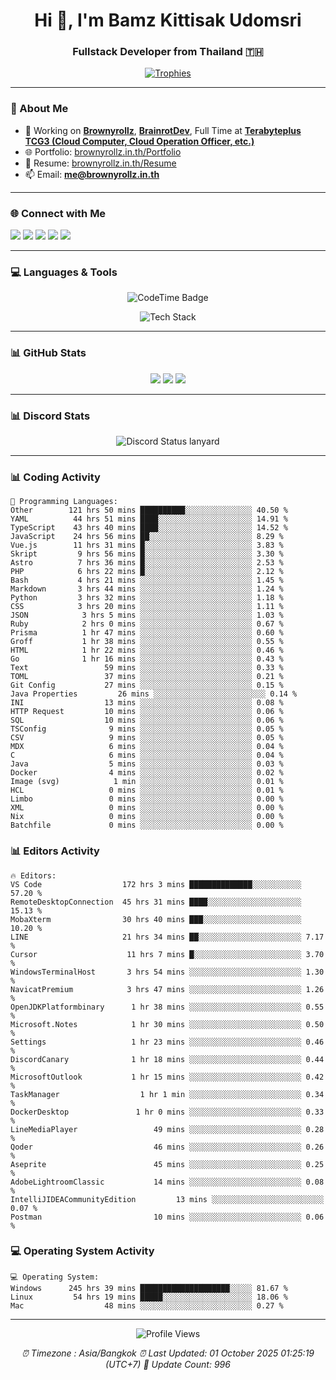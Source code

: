 <h1 align="center">Hi 👋, I'm Bamz Kittisak Udomsri</h1>
<h3 align="center">Fullstack Developer from Thailand 🇹🇭</h3>

<p align="center">
  <a href="https://github.com/ryo-ma/github-profile-trophy">
    <img src="https://github-profile-trophy.vercel.app/?username=brownyroll" alt="Trophies" />
  </a>
</p>

---

### 🔧 About Me

- 🔭 Working on [**Brownyrollz**](https://github.com/Brownyrollz), [**BrainrotDev**](https://github.com/brainrotdev), Full Time at [**Terabyteplus TCG3 (Cloud Computer, Cloud Operation Officer, etc.)**](https://tcloud.in.th)
- 🌐 Portfolio: [brownyrollz.in.th/Portfolio](https://Brownyrollz.in.th/Portfolio)
- 📄 Resume: [brownyrollz.in.th/Resume](https://Brownyrollz.in.th/Resume)
- 📫 Email: **me@brownyrollz.in.th**
---

### 🌐 Connect with Me

<p align="left">
  <a href="https://codepen.io/brownyroll" target="_blank"><img src="https://img.shields.io/badge/CodePen-000?style=for-the-badge&logo=codepen&logoColor=white" /></a>
  <a href="https://fb.com/brownyroll.bbamz" target="_blank"><img src="https://img.shields.io/badge/Facebook-1877F2?style=for-the-badge&logo=facebook&logoColor=white" /></a>
  <a href="https://instagram.com/brownyroll.darkalich" target="_blank"><img src="https://img.shields.io/badge/Instagram-E4405F?style=for-the-badge&logo=instagram&logoColor=white" /></a>
  <a href="https://www.youtube.com/c/brownyrollz" target="_blank"><img src="https://img.shields.io/badge/YouTube-FF0000?style=for-the-badge&logo=youtube&logoColor=white" /></a>
  <a href="https://discord.gg/yyJRFxTXGU" target="_blank"><img src="https://img.shields.io/badge/Discord-5865F2?style=for-the-badge&logo=discord&logoColor=white" /></a>
</p>

---

### 💻 Languages & Tools

<p align="center">
  <img href="https://codetime.dev" alt="CodeTime Badge" src="https://shields.jannchie.com/endpoint?style=flat&color=222&url=https%3A%2F%2Fapi.codetime.dev%2Fv3%2Fusers%2Fshield%3Fuid%3D34055">
  <br/>
  <!--START_SECTION:tech-->
<p align="center">
  <img src="https://skillicons.dev/icons?i=html,css,js,ts,react,nextjs,nodejs,vue,php,laravel,dotnet,django,tailwind,bootstrap,express,arduino,mysql,sqlite,mongodb,nginx,docker,git,linux,figma,postman,astro,bash,bun,cloudflare,discord,discordjs" alt="Tech Stack" />
</p>
<!--END_SECTION:tech-->
</p>

---

### 📊 GitHub Stats

<p align="center">
  <img src="https://github-readme-stats.vercel.app/api?username=brownyroll&show_icons=true" />
  <img src="https://github-readme-stats.vercel.app/api/top-langs/?username=brownyroll&layout=compact" />
  <img src="https://github-readme-streak-stats.herokuapp.com/?user=brownyroll" />
</p>

---

### 📊 Discord Stats

<p align="center">
     <img alt='Discord Status lanyard' src='https://lanyard.cnrad.dev/api/280676963885121536' />
</p>

---

<p align="center">


### 📊 Coding Activity

<!--START_SECTION:waka-->
```text
💬 Programming Languages:
Other        121 hrs 50 mins ██████████░░░░░░░░░░░░░░░ 40.50 %
YAML          44 hrs 51 mins ████░░░░░░░░░░░░░░░░░░░░░ 14.91 %
TypeScript    43 hrs 40 mins ████░░░░░░░░░░░░░░░░░░░░░ 14.52 %
JavaScript    24 hrs 56 mins ██░░░░░░░░░░░░░░░░░░░░░░░ 8.29 %
Vue.js        11 hrs 31 mins █░░░░░░░░░░░░░░░░░░░░░░░░ 3.83 %
Skript         9 hrs 56 mins █░░░░░░░░░░░░░░░░░░░░░░░░ 3.30 %
Astro          7 hrs 36 mins █░░░░░░░░░░░░░░░░░░░░░░░░ 2.53 %
PHP            6 hrs 22 mins █░░░░░░░░░░░░░░░░░░░░░░░░ 2.12 %
Bash           4 hrs 21 mins ░░░░░░░░░░░░░░░░░░░░░░░░░ 1.45 %
Markdown       3 hrs 44 mins ░░░░░░░░░░░░░░░░░░░░░░░░░ 1.24 %
Python         3 hrs 32 mins ░░░░░░░░░░░░░░░░░░░░░░░░░ 1.18 %
CSS            3 hrs 20 mins ░░░░░░░░░░░░░░░░░░░░░░░░░ 1.11 %
JSON            3 hrs 5 mins ░░░░░░░░░░░░░░░░░░░░░░░░░ 1.03 %
Ruby            2 hrs 0 mins ░░░░░░░░░░░░░░░░░░░░░░░░░ 0.67 %
Prisma          1 hr 47 mins ░░░░░░░░░░░░░░░░░░░░░░░░░ 0.60 %
Groff           1 hr 38 mins ░░░░░░░░░░░░░░░░░░░░░░░░░ 0.55 %
HTML            1 hr 22 mins ░░░░░░░░░░░░░░░░░░░░░░░░░ 0.46 %
Go              1 hr 16 mins ░░░░░░░░░░░░░░░░░░░░░░░░░ 0.43 %
Text                 59 mins ░░░░░░░░░░░░░░░░░░░░░░░░░ 0.33 %
TOML                 37 mins ░░░░░░░░░░░░░░░░░░░░░░░░░ 0.21 %
Git Config           27 mins ░░░░░░░░░░░░░░░░░░░░░░░░░ 0.15 %
Java Properties         26 mins ░░░░░░░░░░░░░░░░░░░░░░░░░ 0.14 %
INI                  13 mins ░░░░░░░░░░░░░░░░░░░░░░░░░ 0.08 %
HTTP Request         10 mins ░░░░░░░░░░░░░░░░░░░░░░░░░ 0.06 %
SQL                  10 mins ░░░░░░░░░░░░░░░░░░░░░░░░░ 0.06 %
TSConfig              9 mins ░░░░░░░░░░░░░░░░░░░░░░░░░ 0.05 %
CSV                   9 mins ░░░░░░░░░░░░░░░░░░░░░░░░░ 0.05 %
MDX                   6 mins ░░░░░░░░░░░░░░░░░░░░░░░░░ 0.04 %
C                     6 mins ░░░░░░░░░░░░░░░░░░░░░░░░░ 0.04 %
Java                  5 mins ░░░░░░░░░░░░░░░░░░░░░░░░░ 0.03 %
Docker                4 mins ░░░░░░░░░░░░░░░░░░░░░░░░░ 0.02 %
Image (svg)            1 min ░░░░░░░░░░░░░░░░░░░░░░░░░ 0.01 %
HCL                   0 mins ░░░░░░░░░░░░░░░░░░░░░░░░░ 0.01 %
Limbo                 0 mins ░░░░░░░░░░░░░░░░░░░░░░░░░ 0.00 %
XML                   0 mins ░░░░░░░░░░░░░░░░░░░░░░░░░ 0.00 %
Nix                   0 mins ░░░░░░░░░░░░░░░░░░░░░░░░░ 0.00 %
Batchfile             0 mins ░░░░░░░░░░░░░░░░░░░░░░░░░ 0.00 %

```
<!--END_SECTION:waka-->

### 📊 Editors Activity

<!--START_SECTION:editors-->
```text
🔥 Editors:
VS Code                  172 hrs 3 mins ██████████████░░░░░░░░░░░ 57.20 %
RemoteDesktopConnection  45 hrs 31 mins ████░░░░░░░░░░░░░░░░░░░░░ 15.13 %
MobaXterm                30 hrs 40 mins ███░░░░░░░░░░░░░░░░░░░░░░ 10.20 %
LINE                     21 hrs 34 mins ██░░░░░░░░░░░░░░░░░░░░░░░ 7.17 %
Cursor                    11 hrs 7 mins █░░░░░░░░░░░░░░░░░░░░░░░░ 3.70 %
WindowsTerminalHost       3 hrs 54 mins ░░░░░░░░░░░░░░░░░░░░░░░░░ 1.30 %
NavicatPremium            3 hrs 47 mins ░░░░░░░░░░░░░░░░░░░░░░░░░ 1.26 %
OpenJDKPlatformbinary      1 hr 38 mins ░░░░░░░░░░░░░░░░░░░░░░░░░ 0.55 %
Microsoft.Notes            1 hr 30 mins ░░░░░░░░░░░░░░░░░░░░░░░░░ 0.50 %
Settings                   1 hr 23 mins ░░░░░░░░░░░░░░░░░░░░░░░░░ 0.46 %
DiscordCanary              1 hr 18 mins ░░░░░░░░░░░░░░░░░░░░░░░░░ 0.44 %
MicrosoftOutlook           1 hr 15 mins ░░░░░░░░░░░░░░░░░░░░░░░░░ 0.42 %
TaskManager                  1 hr 1 min ░░░░░░░░░░░░░░░░░░░░░░░░░ 0.34 %
DockerDesktop               1 hr 0 mins ░░░░░░░░░░░░░░░░░░░░░░░░░ 0.33 %
LineMediaPlayer                 49 mins ░░░░░░░░░░░░░░░░░░░░░░░░░ 0.28 %
Qoder                           46 mins ░░░░░░░░░░░░░░░░░░░░░░░░░ 0.26 %
Aseprite                        45 mins ░░░░░░░░░░░░░░░░░░░░░░░░░ 0.25 %
AdobeLightroomClassic           14 mins ░░░░░░░░░░░░░░░░░░░░░░░░░ 0.08 %
IntelliJIDEACommunityEdition         13 mins ░░░░░░░░░░░░░░░░░░░░░░░░░ 0.07 %
Postman                         10 mins ░░░░░░░░░░░░░░░░░░░░░░░░░ 0.06 %

```
<!--END_SECTION:editors-->

### 💻 Operating System Activity

<!--START_SECTION:os-->
```text
💻 Operating System:
Windows      245 hrs 39 mins ████████████████████░░░░░ 81.67 %
Linux         54 hrs 19 mins █████░░░░░░░░░░░░░░░░░░░░ 18.06 %
Mac                  48 mins ░░░░░░░░░░░░░░░░░░░░░░░░░ 0.27 %
```
<!--END_SECTION:os-->
</p>

---

<p align="center">
  <img src="https://komarev.com/ghpvc/?username=brownyroll&label=Profile%20views&color=0e75b6&style=flat" alt="Profile Views" />
</p>

<!-- Metadata -->
<p align="center"> 
    <i>
        ⏰ Timezone : Asia/Bangkok
        ⏰ Last Updated: <!--LAST_UPDATED-->01 October 2025 01:25:19 (UTC+7)<!--END_LAST_UPDATED-->
        🔄️ Update Count: <!--UPDATE_COUNT-->996<!--END_UPDATE_COUNT-->
    </i>
</p>

